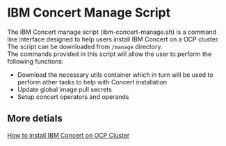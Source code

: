 # IBM  Concert Manage Script

The IBM Concert manage script (ibm-concert-manage.sh) is a command line interface designed to help users install IBM Concert on a OCP cluster. The script can be downloaded from `/manage` directory. <br>
The commands provided in this script will allow the user to perform the following functions:
- Download the necessary utils container which in turn will be used to perform other tasks to help with Concert installation
- Update global image pull secrets
- Setup concert operators and operands

## More detials 
[How to install IBM Concert on OCP Cluster](https://www.ibm.com/docs/en/concert?topic=premises-installing-concert-openshift)

